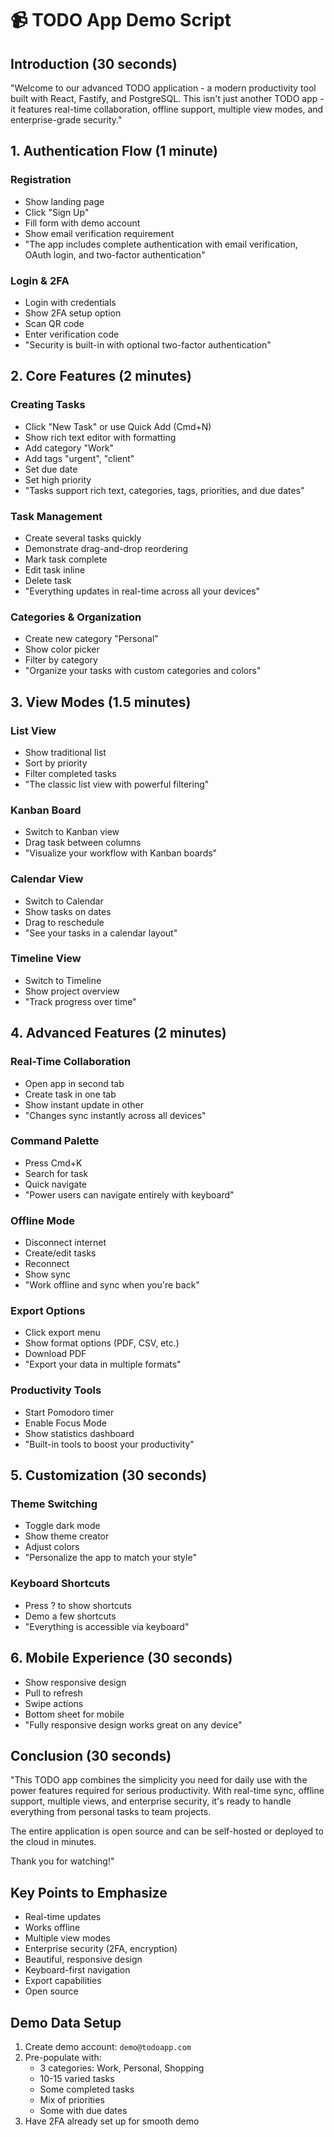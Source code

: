 # 📹 TODO App Demo Script

## Introduction (30 seconds)
"Welcome to our advanced TODO application - a modern productivity tool built with React, Fastify, and PostgreSQL. This isn't just another TODO app - it features real-time collaboration, offline support, multiple view modes, and enterprise-grade security."

## 1. Authentication Flow (1 minute)

### Registration
- Show landing page
- Click "Sign Up"
- Fill form with demo account
- Show email verification requirement
- "The app includes complete authentication with email verification, OAuth login, and two-factor authentication"

### Login & 2FA
- Login with credentials
- Show 2FA setup option
- Scan QR code
- Enter verification code
- "Security is built-in with optional two-factor authentication"

## 2. Core Features (2 minutes)

### Creating Tasks
- Click "New Task" or use Quick Add (Cmd+N)
- Show rich text editor with formatting
- Add category "Work"
- Add tags "urgent", "client"
- Set due date
- Set high priority
- "Tasks support rich text, categories, tags, priorities, and due dates"

### Task Management
- Create several tasks quickly
- Demonstrate drag-and-drop reordering
- Mark task complete
- Edit task inline
- Delete task
- "Everything updates in real-time across all your devices"

### Categories & Organization
- Create new category "Personal"
- Show color picker
- Filter by category
- "Organize your tasks with custom categories and colors"

## 3. View Modes (1.5 minutes)

### List View
- Show traditional list
- Sort by priority
- Filter completed tasks
- "The classic list view with powerful filtering"

### Kanban Board
- Switch to Kanban view
- Drag task between columns
- "Visualize your workflow with Kanban boards"

### Calendar View
- Switch to Calendar
- Show tasks on dates
- Drag to reschedule
- "See your tasks in a calendar layout"

### Timeline View
- Switch to Timeline
- Show project overview
- "Track progress over time"

## 4. Advanced Features (2 minutes)

### Real-Time Collaboration
- Open app in second tab
- Create task in one tab
- Show instant update in other
- "Changes sync instantly across all devices"

### Command Palette
- Press Cmd+K
- Search for task
- Quick navigate
- "Power users can navigate entirely with keyboard"

### Offline Mode
- Disconnect internet
- Create/edit tasks
- Reconnect
- Show sync
- "Work offline and sync when you're back"

### Export Options
- Click export menu
- Show format options (PDF, CSV, etc.)
- Download PDF
- "Export your data in multiple formats"

### Productivity Tools
- Start Pomodoro timer
- Enable Focus Mode
- Show statistics dashboard
- "Built-in tools to boost your productivity"

## 5. Customization (30 seconds)

### Theme Switching
- Toggle dark mode
- Show theme creator
- Adjust colors
- "Personalize the app to match your style"

### Keyboard Shortcuts
- Press ? to show shortcuts
- Demo a few shortcuts
- "Everything is accessible via keyboard"

## 6. Mobile Experience (30 seconds)
- Show responsive design
- Pull to refresh
- Swipe actions
- Bottom sheet for mobile
- "Fully responsive design works great on any device"

## Conclusion (30 seconds)
"This TODO app combines the simplicity you need for daily use with the power features required for serious productivity. With real-time sync, offline support, multiple views, and enterprise security, it's ready to handle everything from personal tasks to team projects.

The entire application is open source and can be self-hosted or deployed to the cloud in minutes. 

Thank you for watching!"

## Key Points to Emphasize
- Real-time updates
- Works offline
- Multiple view modes
- Enterprise security (2FA, encryption)
- Beautiful, responsive design
- Keyboard-first navigation
- Export capabilities
- Open source

## Demo Data Setup
1. Create demo account: `demo@todoapp.com`
2. Pre-populate with:
   - 3 categories: Work, Personal, Shopping
   - 10-15 varied tasks
   - Some completed tasks
   - Mix of priorities
   - Some with due dates
3. Have 2FA already set up for smooth demo